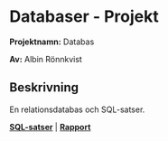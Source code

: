 # Databaser - Projekt
__Projektnamn:__ Databas

__Av:__ Albin Rönnkvist
## Beskrivning
En relationsdatabas och SQL-satser.

[__SQL-satser__](https://drive.google.com/open?id=1qaLYaksoAkGgL3MfJ0tSU-SuQzmcmiWV) 
|
[__Rapport__](https://albinronnkvist.se/skola/dt003g/ProjektRapport.pdf)
